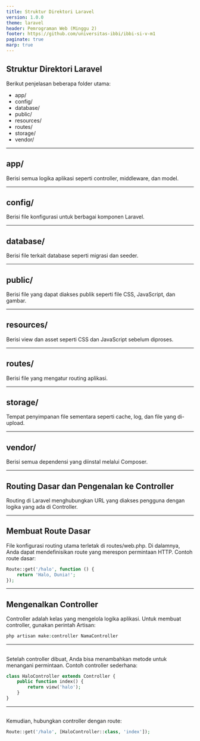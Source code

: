 ```yaml
---
title: Struktur Direktori Laravel
version: 1.0.0
theme: laravel
header: Pemrograman Web (Minggu 2)
footer: https://github.com/universitas-ibbi/ibbi-si-v-m1
paginate: true
marp: true
---
```


## Struktur Direktori Laravel

Berikut penjelasan beberapa folder utama:

- app/
- config/
- database/
- public/
- resources/
- routes/
- storage/
- vendor/

---

##  app/

Berisi semua logika aplikasi seperti controller, middleware, dan model.

---

## config/

Berisi file konfigurasi untuk berbagai komponen Laravel.

----

## database/

Berisi file terkait database seperti migrasi dan seeder.

----

## public/

Berisi file yang dapat diakses publik seperti file CSS, JavaScript, dan gambar.

----

## resources/

Berisi view dan asset seperti CSS dan JavaScript sebelum diproses.

----

## routes/

Berisi file yang mengatur routing aplikasi.

----

## storage/

Tempat penyimpanan file sementara seperti cache, log, dan file yang di-upload.

----

## vendor/

Berisi semua dependensi yang diinstal melalui Composer.

----

## Routing Dasar dan Pengenalan ke Controller

Routing di Laravel menghubungkan URL yang diakses pengguna dengan logika yang ada di Controller.

---

## Membuat Route Dasar

File konfigurasi routing utama terletak di routes/web.php. Di dalamnya, Anda dapat mendefinisikan route yang merespon permintaan HTTP. Contoh route dasar:

```php
Route::get('/halo', function () {
    return 'Halo, Dunia!';
});
```

---

## Mengenalkan Controller

Controller adalah kelas yang mengelola logika aplikasi. Untuk membuat controller, gunakan perintah Artisan:

```php
php artisan make:controller NamaController
```

---

## 

Setelah controller dibuat, Anda bisa menambahkan metode untuk menangani permintaan. Contoh controller sederhana:

```php
class HaloController extends Controller {
    public function index() {
        return view('halo');
    }
}
```

--- 

## 

Kemudian, hubungkan controller dengan route:
```php
Route::get('/halo', [HaloController::class, 'index']);
```